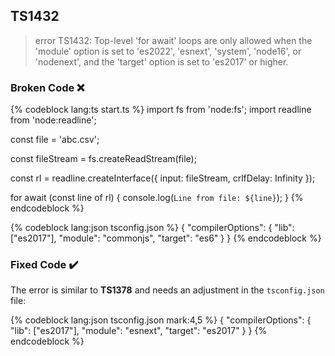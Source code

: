 ## TS1432

> error TS1432: Top-level 'for await' loops are only allowed when the 'module' option is set to 'es2022', 'esnext', 'system', 'node16', or 'nodenext', and the 'target' option is set to 'es2017' or higher.

### Broken Code ❌

<!-- prettier-ignore-start -->
{% codeblock lang:ts start.ts %}
import fs from 'node:fs';
import readline from 'node:readline';

const file = 'abc.csv';

const fileStream = fs.createReadStream(file);

const rl = readline.createInterface({
  input: fileStream,
  crlfDelay: Infinity
});

for await (const line of rl) {
  console.log(`Line from file: ${line}`);
}
{% endcodeblock %}
<!-- prettier-ignore-end -->

<!-- prettier-ignore-start -->
{% codeblock lang:json tsconfig.json %}
{
  "compilerOptions": {
    "lib": ["es2017"],
    "module": "commonjs",
    "target": "es6"
  }
}
{% endcodeblock %}
<!-- prettier-ignore-end -->

### Fixed Code ✔️

The error is similar to **TS1378** and needs an adjustment in the `tsconfig.json` file:

<!-- prettier-ignore-start -->
{% codeblock lang:json tsconfig.json mark:4,5 %}
{
  "compilerOptions": {
    "lib": ["es2017"],
    "module": "esnext",
    "target": "es2017"
  }
}
{% endcodeblock %}
<!-- prettier-ignore-end -->
